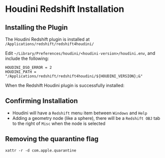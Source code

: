# Houdini Redshift Installation

## Installing the Plugin

The Houdini Redshift plugin is installed at `/Applications/redshift/redshift4houdini/`

Edit `~/Library/Preferences/houdini/<houdini-version>/houdini.env`, and include the following:

```
HOUDINI_DSO_ERROR = 2
HOUDINI_PATH = "/Applications/redshift/redshift4houdini/${HOUDINI_VERSION};&"
```

When the Redshift Houdini plugin is successfully installed:

## Confirming Installation

- Houdini will have a `Redshift` menu item between `Windows` and `Help`
- Adding a geometry node (like a sphere), there will be a `Redshift OBJ` tab to the right of `Misc` when the node is selected

## Removing the quarantine flag

```
xattr -r -d com.apple.quarantine
```
